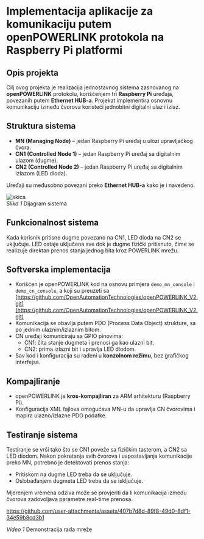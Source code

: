 # Implementacija aplikacije za komunikaciju putem openPOWERLINK protokola na Raspberry Pi platformi

## Opis projekta

Cilj ovog projekta je realizacija jednostavnog sistema zasnovanog na **openPOWERLINK** protokolu, korišćenjem tri **Raspberry Pi** uređaja, povezanih putem **Ethernet HUB-a**. Projekat implementira osnovnu komunikaciju između čvorova koristeći jednobitni digitalni ulaz i izlaz.

## Struktura sistema

- **MN (Managing Node)** – jedan Raspberry Pi uređaj u ulozi upravljačkog čvora.
- **CN1 (Controlled Node 1)** – jedan Raspberry Pi uređaj sa digitalnim ulazom (dugme).
- **CN2 (Controlled Node 2)** – jedan Raspberry Pi uređaj sa digitalnim izlazom (LED dioda).

Uređaji su međusobno povezani preko **Ethernet HUB-a** kako je i navedeno.


![skica](https://github.com/user-attachments/assets/39250d14-409f-4ecc-b048-593764f7d3ed) <br>
_Slika 1_ Dijagram sistema

## Funkcionalnost sistema

Kada korisnik pritisne dugme povezano na CN1, LED dioda na CN2 se uključuje. LED ostaje uključena sve dok je dugme fizički pritisnuto, čime se realizuje direktan prenos stanja jednog bita kroz POWERLINK mrežu.

## Softverska implementacija

- Korišćen je openPOWERLINK kod na osnovu primjera `demo_mn_console` i `demo_cn_console`, a koji su preuzeti sa [https://github.com/OpenAutomationTechnologies/openPOWERLINK_V2.git](https://github.com/OpenAutomationTechnologies/openPOWERLINK_V2.git)
- Komunikacija se obavlja putem PDO (Process Data Object) strukture, sa po jednim ulaznim/izlaznim bitom.
- CN uređaji komuniciraju sa GPIO pinovima:
  - CN1: čita stanje dugmeta i prenosi ga kao ulazni bit.
  - CN2: prima izlazni bit i upravlja LED diodom.
- Sav kod i konfiguracija su rađeni u **konzolnom režimu**, bez grafičkog interfejsa.

## Kompajliranje

- openPOWERLINK je **kros-kompajliran** za ARM arhitekturu (Raspberry Pi).
- Konfiguracija XML fajlova omogućava MN-u da upravlja CN čvorovima i mapira ulazno/izlazne PDO podatke.

## Testiranje sistema

Testiranje se vrši tako što se CN1 poveže sa fizičkim tasterom, a CN2 sa LED diodom. Nakon pokretanja svih čvorova i uspostavljanja komunikacije preko MN, potrebno je detektovati prenos stanja:

- Pritiskom na dugme LED treba da se uključuje.
- Oslobađanjem dugmeta LED treba da se isključuje.

Mjerenjem vremena odziva može se provjeriti da li komunikacija između čvorova zadovoljava parametre real-time prenosa.


https://github.com/user-attachments/assets/407b7d8d-89f8-49d0-8df1-34e59b8cd3b1 

_Video 1_ Demonstracija rada mreže
